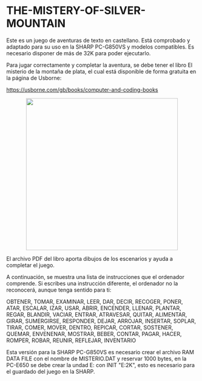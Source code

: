# THE-MISTERY-OF-SILVER-MOUNTAIN
Este es un juego de aventuras de texto en castellano. Está comprobado y adaptado para su uso en la SHARP PC-G850VS y modelos compatibles. Es necesario disponer de más de 32K para poder ejecutarlo.


Para jugar correctamente y completar la aventura, se debe tener el libro El misterio de la montaña de plata, el cual está disponible de forma gratuita en la página de Usborne:

https://usborne.com/gb/books/computer-and-coding-books

<p align="center">
<img src="https://github.com/user-attachments/assets/a6f8818f-d1cf-4acc-b3cd-1c13f8540181" width="400">
</p>
<p align="center">


El archivo PDF del libro aporta dibujos de los escenarios y ayuda a completar el juego.

A continuación, se muestra una lista de instrucciones que el ordenador comprende. Si escribes una instrucción diferente, el ordenador no la reconocerá, aunque tenga sentido para ti:

OBTENER, TOMAR, EXAMINAR, LEER, DAR, DECIR, RECOGER, PONER, ATAR, ESCALAR, IZAR, USAR, ABRIR, ENCENDER, LLENAR, PLANTAR, REGAR, BLANDIR, VACIAR, ENTRAR, ATRAVESAR, QUITAR, ALIMENTAR, GIRAR, SUMERGIRSE, RESPONDER, DEJAR, ARROJAR, INSERTAR, SOPLAR, TIRAR, COMER, MOVER, DENTRO, REPICAR, CORTAR, SOSTENER, QUEMAR, ENVENENAR, MOSTRAR, BEBER, CONTAR, PAGAR, HACER, ROMPER, ROBAR, REUNIR, REFLEJAR, INVENTARIO

Esta versión para la SHARP PC-G850VS es necesario crear el archivo RAM DATA FILE con el nombre de MISTERIO.DAT y reservar 1000 bytes,
en la PC-E650 se debe crear la undad E: con INIT "E:2K", esto es necesario para el guardado del juego en la SHARP.
